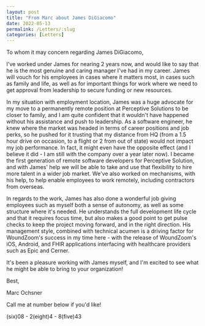 ```yaml
---
layout: post
title: "From Marc about James DiGiacomo"
date: 2022-05-13
permalink: /Letters/:slug
categories: [Letters]
---
```


To whom it may concern regarding James DiGiacomo,

I've worked under James for nearing 2 years now, and would like to say that he is the most genuine and caring manager I've had in my career. James will vouch for his employees in cases where it matters most, in cases such as family and life, as well as for important things for work where we need to get approval from leadership to secure funding or new resources.

In my situation with employment location, James was a huge advocate for my move to a permanently remote position at Perceptive Solutions to be closer to family, and I am quite confident that it wouldn't have happened without his assistance and push to leadership. As a software engineer, he knew where the market was headed in terms of career positions and job perks, so he pushed for it trusting that my distance from HQ (from a 1.5 hour drive on occasion, to a flight or 2 from out of state) would not impact my job performance. In fact, it might even have the opposite effect (and I believe it did - I am still with the company over a year later now). I became the first generation of remote software developers for Perceptive Solution, and with James' help we will be able to take and use that flexibility to hire more talent in a wider job market. We've also worked on mechanisms, with his help, to help enable employees to work remotely, including contractors from overseas.

In regards to the work, James has also done a wonderful job giving employees such as myself both a sense of autonomy, as well as some structure where it's needed. He understands the full development life cycle and that it requires focus time, but also makes a good point to get pulse checks to keep the project moving forward, and in the right direction. His management style, combined with technical acumen is a driving factor for WoundZoom's success in my time here - with the release of WoundZoom's iOS, Android, and FHIR applications interfacing with healthcare providers such as Epic and Cerner.

It's been a pleasure working with James myself, and I'm excited to see what he might be able to bring to your organization!

Best,

Marc Ochsner

Call me at number below if you'd like!

(six)08 - 2(eight)4 - 8(five)43